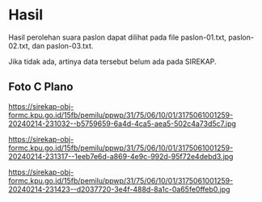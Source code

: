 # Hasil

Hasil perolehan suara paslon dapat dilihat pada file paslon-01.txt, paslon-02.txt, dan paslon-03.txt.

Jika tidak ada, artinya data tersebut belum ada pada SIREKAP.

## Foto C Plano

https://sirekap-obj-formc.kpu.go.id/15fb/pemilu/ppwp/31/75/06/10/01/3175061001259-20240214-231032--b5759659-6a4d-4ca5-aea5-502c4a73d5c7.jpg

https://sirekap-obj-formc.kpu.go.id/15fb/pemilu/ppwp/31/75/06/10/01/3175061001259-20240214-231317--1eeb7e6d-a869-4e9c-992d-95f72e4debd3.jpg

https://sirekap-obj-formc.kpu.go.id/15fb/pemilu/ppwp/31/75/06/10/01/3175061001259-20240214-231423--d2037720-3e4f-488d-8a1c-0a65fe0ffeb0.jpg
